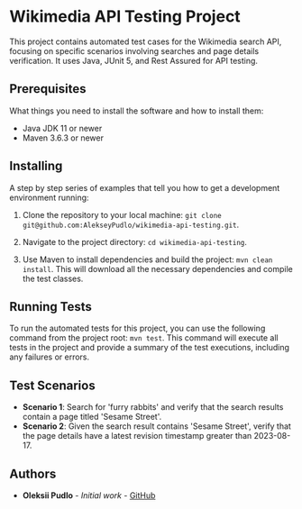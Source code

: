 # Wikimedia API Testing Project
This project contains automated test cases for the Wikimedia search API, focusing on specific scenarios involving searches and page details verification. It uses Java, JUnit 5, and Rest Assured for API testing.

## Prerequisites

What things you need to install the software and how to install them:

- Java JDK 11 or newer
- Maven 3.6.3 or newer

## Installing

A step by step series of examples that tell you how to get a development environment running:

1. Clone the repository to your local machine:
`git clone git@github.com:AlekseyPudlo/wikimedia-api-testing.git`.


2. Navigate to the project directory:
`cd wikimedia-api-testing`.


3. Use Maven to install dependencies and build the project:
`mvn clean install`.
This will download all the necessary dependencies and compile the test classes.

## Running Tests

To run the automated tests for this project, you can use the following command from the project root:
`mvn test`.
This command will execute all tests in the project and provide a summary of the test executions, including any failures or errors.

## Test Scenarios

- **Scenario 1**: Search for 'furry rabbits' and verify that the search results contain a page titled 'Sesame Street'.
- **Scenario 2**: Given the search result contains 'Sesame Street', verify that the page details have a latest revision timestamp greater than 2023-08-17.

## Authors

- **Oleksii Pudlo** - *Initial work* - [GitHub](https://github.com/AlekseyPudlo)








